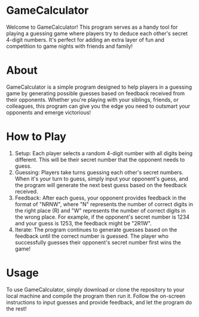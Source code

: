 # GameCalculator
Welcome to GameCalculator! This program serves as a handy tool for playing a guessing game where players try to deduce each other's secret 4-digit numbers. It's perfect for adding an extra layer of fun and competition to game nights with friends and family!

# About
GameCalculator is a simple program designed to help players in a guessing game by generating possible guesses based on feedback received from their opponents. Whether you're playing with your siblings, friends, or colleagues, this program can give you the edge you need to outsmart your opponents and emerge victorious!

# How to Play
1. Setup: Each player selects a random 4-digit number with all digits being different. This will be their secret number that the opponent needs to guess.
2. Guessing: Players take turns guessing each other's secret numbers. When it's your turn to guess, simply input your opponent's guess, and the program will generate the next best guess based on the feedback received.
3. Feedback: After each guess, your opponent provides feedback in the format of "NRNW", where "N" represents the number of correct digits in the right place (R) and "W" represents the number of correct digits in the wrong place. For example, if the opponent's secret number is 1234 and your guess is 1253, the feedback might be "2R1W".
4. Iterate: The program continues to generate guesses based on the feedback until the correct number is guessed. The player who successfully guesses their opponent's secret number first wins the game!

# Usage
To use GameCalculator, simply download or clone the repository to your local machine and compile the program then run it. Follow the on-screen instructions to input guesses and provide feedback, and let the program do the rest!
